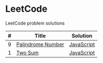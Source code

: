 # LeetCode
LeetCode problem solutions



| # | Title                                                                 | Solution                          |
| - | --------------------------------------------------------------------- | --------------------------------- |
| 9 | [Palindrome Number](https://leetcode.com/problems/palindrome-number/) | [JavaScript](palindrome-number.js)| 
| 1 | [Two Sum](https://leetcode.com/problems/two-sum/)                     | [JavaScript](two-sum.js)          |
